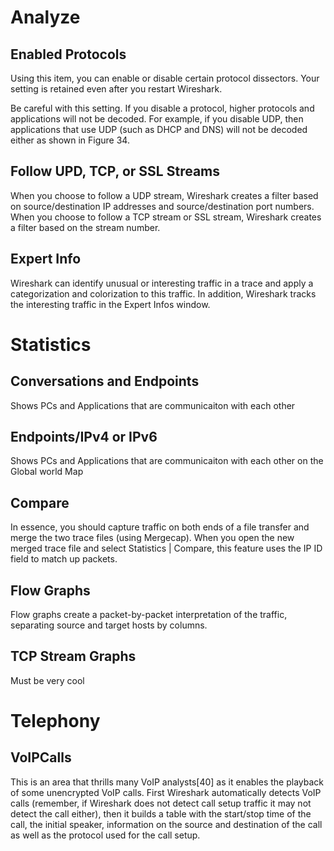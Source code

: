 # Analyze

## Enabled Protocols

Using this item, you can enable or disable certain protocol dissectors. Your setting is retained even after you restart Wireshark.

Be careful with this setting. If you disable a protocol, higher protocols and applications will not be decoded. For example, if you disable UDP, then applications that use UDP (such as DHCP and DNS) will not be decoded either as shown in Figure 34.

## Follow UPD, TCP, or SSL Streams

When you choose to follow a UDP stream, Wireshark creates a filter based on source/destination IP addresses and source/destination port numbers. When you choose to follow a TCP stream or SSL stream, Wireshark creates a filter based on the stream number.

## Expert Info

Wireshark can identify unusual or interesting traffic in a trace and apply a categorization and colorization to this traffic. In addition, Wireshark tracks the interesting traffic in the Expert Infos window.

# Statistics

## Conversations and Endpoints

Shows PCs and Applications that are communicaiton with each other

## Endpoints/IPv4 or IPv6

Shows PCs and Applications that are communicaiton with each other on the Global world Map

## Compare

In essence, you should capture traffic on both ends of a file transfer and merge the two trace files (using Mergecap). When you open the new merged trace file and select Statistics | Compare, this feature uses the IP ID field to match up packets.

## Flow Graphs

Flow graphs create a packet-by-packet interpretation of the traffic, separating source and target hosts by columns.

## TCP Stream Graphs

Must be very cool

# Telephony

## VoIPCalls

This is an area that thrills many VoIP analysts[40] as it enables the playback of some unencrypted VoIP calls. First Wireshark automatically detects VoIP calls (remember, if Wireshark does not detect call setup traffic it may not detect the call either), then it builds a table with the start/stop time of the call, the initial speaker, information on the source and destination of the call as well as the protocol used for the call setup.